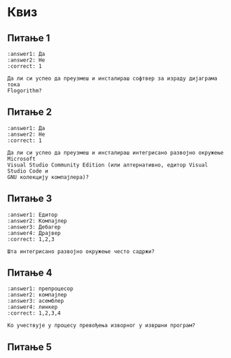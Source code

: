 # Квиз

## Питање 1

```{mchoice}
:answer1: Да
:answer2: Не
:correct: 1

Да ли си успео да преузмеш и инсталираш софтвер за израду дијаграма тока
Flogorithm?
```

## Питање 2

```{mchoice}
:answer1: Да
:answer2: Не
:correct: 1

Да ли си успео да преузмеш и инсталираш интегрисано развојно окружење Microsoft
Visual Studio Community Edition (или алтернативно, едитор Visual Studio Code и
GNU колекцију компајлера)?
```

## Питање 3

```{mchoice}
:answer1: Едитор
:answer2: Компајлер
:answer3: Дебагер
:answer4: Драјвер
:correct: 1,2,3

Шта интегрисано развојно окружење често садржи?
```

## Питање 4

```{mchoice}
:answer1: препроцесор
:answer2: компајлер
:answer3: асемблер
:answer4: линкер
:correct: 1,2,3,4

Ко учествује у процесу превођења изворног у извршни програм?
```

## Питање 5

<!---
```{dragndrop}
:match_1: препроцесирање ||| Фаза 1
:match_2: компајлирање ||| Фаза 2
:match_3: монтажа ||| Фаза 3
:match_4: повезивање ||| Фаза 4

Поређај по редоследу фазе процеса превођења изворног у извршни програм.
```
-->
